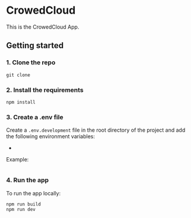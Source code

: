 # CrowedCloud

This is the CrowedCloud App.

## Getting started

### 1. Clone the repo

```
git clone
```

### 2. Install the requirements

```
npm install
```

### 3. Create a .env file

Create a `.env.development` file in the root directory of the project and add the following environment variables:

-

Example:

```

```

### 4. Run the app

To run the app locally:

```
npm run build
npm run dev
```
